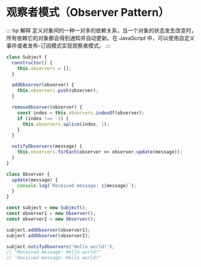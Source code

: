 # 观察者模式（Observer Pattern）

::: tip 解释
定义对象间的一种一对多的依赖关系，当一个对象的状态发生改变时，所有依赖它的对象都会得到通知并自动更新。在 JavaScript 中，可以使用自定义事件或者发布-订阅模式实现观察者模式。
:::

```javascript
class Subject {
  constructor() {
    this.observers = [];
  }

  addObserver(observer) {
    this.observers.push(observer);
  }

  removeObserver(observer) {
    const index = this.observers.indexOf(observer);
    if (index !== -1) {
      this.observers.splice(index, 1);
    }
  }

  notifyObservers(message) {
    this.observers.forEach(observer => observer.update(message));
  }
}

class Observer {
  update(message) {
    console.log(`Received message: ${message}`);
  }
}

const subject = new Subject();
const observer1 = new Observer();
const observer2 = new Observer();

subject.addObserver(observer1);
subject.addObserver(observer2);

subject.notifyObservers('Hello world!');
// "Received message: Hello world!"
// "Received message: Hello world!"

```
